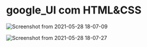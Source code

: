# google_UI com HTML&CSS

![Screenshot from 2021-05-28 18-07-09](https://user-images.githubusercontent.com/38795482/120042359-4f5ce680-bfe0-11eb-863b-830020738e5a.png)


![Screenshot from 2021-05-28 18-07-27](https://user-images.githubusercontent.com/38795482/120042370-52f06d80-bfe0-11eb-8398-f3ea98419482.png)
